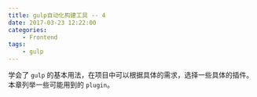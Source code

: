 ```yaml
---
title: gulp自动化构建工具 -- 4
date: 2017-03-23 12:22:00
categories:
    - Frontend
tags:
    - gulp
---
```


学会了 `gulp` 的基本用法，在项目中可以根据具体的需求，选择一些具体的插件。本章列举一些可能用到的 `plugin`。
<!-- more -->

